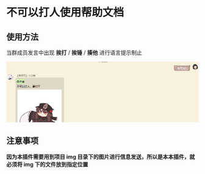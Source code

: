 # 不可以打人使用帮助文档

## 使用方法

当群成员发言中出现 **挨打** / **挨锤** / **揍他** 进行语言提示制止

![](https://raw.githubusercontent.com/MuXia-0326/YunzaiBotJsPluginMuXia/master/pluginHelp/imgs/canNotHit/1.png)

## 注意事项

**因为本插件需要用到项目 img 目录下的图片进行信息发送，所以是本本插件，就必须将 img 下的文件放到指定位置**
